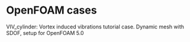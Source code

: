 # OpenFOAM cases

VIV_cylinder: Vortex induced vibrations tutorial case. Dynamic mesh with SDOF, setup for OpenFOAM 5.0
